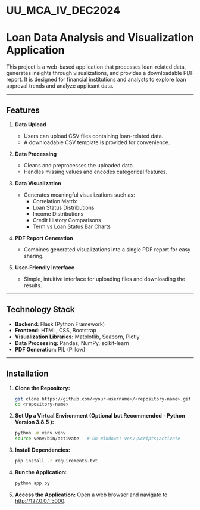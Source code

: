 # UU_MCA_IV_DEC2024

# Loan Data Analysis and Visualization Application

This project is a web-based application that processes loan-related data, generates insights through visualizations, and provides a downloadable PDF report. It is designed for financial institutions and analysts to explore loan approval trends and analyze applicant data.

---

## Features

1. **Data Upload**  
   - Users can upload CSV files containing loan-related data.  
   - A downloadable CSV template is provided for convenience.

2. **Data Processing**  
   - Cleans and preprocesses the uploaded data.  
   - Handles missing values and encodes categorical features.

3. **Data Visualization**  
   - Generates meaningful visualizations such as:  
     - Correlation Matrix  
     - Loan Status Distributions  
     - Income Distributions  
     - Credit History Comparisons  
     - Term vs Loan Status Bar Charts  

4. **PDF Report Generation**  
   - Combines generated visualizations into a single PDF report for easy sharing.

5. **User-Friendly Interface**  
   - Simple, intuitive interface for uploading files and downloading the results.

---

## Technology Stack

- **Backend:** Flask (Python Framework)  
- **Frontend:** HTML, CSS, Bootstrap  
- **Visualization Libraries:** Matplotlib, Seaborn, Plotly  
- **Data Processing:** Pandas, NumPy, scikit-learn  
- **PDF Generation:** PIL (Pillow)

---

## Installation

1. **Clone the Repository:**
   ```bash
   git clone https://github.com/<your-username>/<repository-name>.git
   cd <repository-name>

2. **Set Up a Virtual Environment (Optional but Recommended - Python Version 3.8.5 ):**
   ```bash
   python -m venv venv
   source venv/bin/activate   # On Windows: venv\Scripts\activate

3. **Install Dependencies:**
   ```bash
   pip install -r requirements.txt

4. **Run the Application:**
   ```bash
   python app.py

5. **Access the Application:**
Open a web browser and navigate to http://127.0.0.1:5000.
